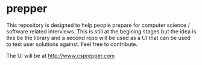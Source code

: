 # prepper
This repository is designed to help people prepare for computer science / software related interviews.  This is still at the begining stages but the idea is this be the library and a second repo will be used as a UI that can be used to test user solutions against.  Feel free to contribute.

The UI will be at http://www.csprepper.com

